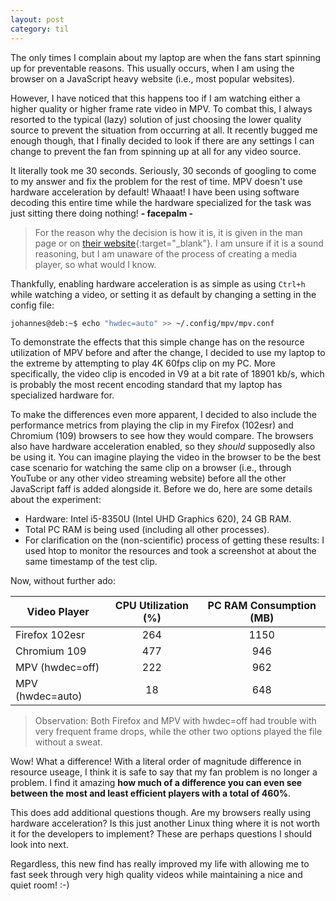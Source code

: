 ```yaml
---
layout: post
category: til
---
```


The only times I complain about my laptop are when the fans start spinning up for preventable reasons. This usually occurs, when I am using the browser on a JavaScript heavy website (i.e., most popular websites). 

However, I have noticed that this happens too if I am watching either a higher quality or higher frame rate video in MPV. To combat this, I always resorted to the typical (lazy) solution of just choosing the lower quality source to prevent the situation from occurring at all. It recently bugged me enough though, that I finally decided to look if there are any settings I can change to prevent the fan from spinning up at all for any video source. 

It literally took me 30 seconds. Seriously, 30 seconds of googling to come to my answer and fix the problem for the rest of time. MPV doesn't use hardware acceleration by default! Whaaat! I have been using software decoding this entire time while the hardware specialized for the task was just sitting there doing nothing! **- facepalm -**


> For the reason why the decision is how it is, it is given in the man page or on [their website](https://mpv.io/manual/master/#options-hwdec){:target="_blank"}. I am unsure if it is a sound reasoning, but I am unaware of the process of creating a media player, so what would I know. 


Thankfully, enabling hardware acceleration is as simple as using `Ctrl+h` while watching a video, or setting it as default by changing a setting in the config file:

```sh
johannes@deb:~$ echo "hwdec=auto" >> ~/.config/mpv/mpv.conf
```


To demonstrate the effects that this simple change has on the resource utilization of MPV before and after the change, I decided to use my laptop to the extreme by attempting to play 4K 60fps clip on my PC. More specifically, the video clip is encoded in V9 at a bit rate of 18901 kb/s, which is probably the most recent encoding standard that my laptop has specialized hardware for. 

To make the differences even more apparent, I decided to also include the performance metrics from playing the clip in my Firefox (102esr) and Chromium (109) browsers to see how they would compare. The browsers also have hardware acceleration enabled, so they *should* supposedly also be using it. You can imagine playing the video in the browser to be the best case scenario for watching the same clip on a browser (i.e., through YouTube or any other video streaming website) before all the other JavaScript faff is added alongside it. Before we do, here are some details about the experiment:

* Hardware: Intel i5-8350U (Intel UHD Graphics 620), 24 GB RAM.
* Total PC RAM is being used (including all other processes).
* For clarification on the (non-scientific) process of getting these results: I used htop to monitor the resources and took a screenshot at about the same timestamp of the test clip. 

Now, without further ado:

| Video Player  | CPU Utilization (%) | PC RAM Consumption (MB)  |
| ----- |:--------------:|:----------------:|
| Firefox 102esr | 264 | 1150 |
| Chromium 109 | 477 | 946 |
| MPV (hwdec=off) | 222 | 962 |
| MPV (hwdec=auto) | 18 | 648 |

> Observation: Both Firefox and MPV with hwdec=off had trouble with very frequent frame drops, while the other two options played the file without a sweat.

Wow! What a difference! With a literal order of magnitude difference in resource useage, I think it is safe to say that my fan problem is no longer a problem. I find it amazing **how much of a difference you can even see between the most and least efficient players with a total of 460%**. 

This does add additional questions though. Are my browsers really using hardware acceleration? Is this just another Linux thing where it is not worth it for the developers to implement? These are perhaps questions I should look into next.

Regardless, this new find has really improved my life with allowing me to fast seek through very high quality videos while maintaining a nice and quiet room! :-)
